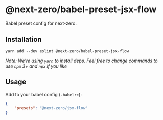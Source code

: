 # @next-zero/babel-preset-jsx-flow

Babel preset config for next-zero.

## Installation

```
yarn add --dev eslint @next-zero/babel-preset-jsx-flow
```

*Note: We're using `yarn` to install deps. Feel free to change commands to use `npm` 3+ and `npx` if you like*

## Usage

Add to your babel config (`.babelrc`):

```json
{
    "presets": "@next-zero/jsx-flow"
}
```
